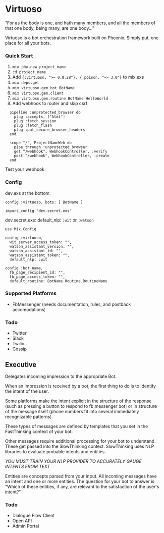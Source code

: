 # Virtuoso
"For as the body is one, and hath many members, and all the members of that one body, being many, are one body..."

Virtuoso is a bot orchestration framework built on Phoenix. Simply put, one place for all your bots.

### Quick Start
1. `mix phx.new project_name`
2. `cd project_name`
3. Add `{:virtuoso, ">= 0.0.28"}, {:poison, "~> 3.0"}` to mix.exs
4. `mix deps.get`
5. `mix virtuoso.gen.bot BotName`
5. `mix virtuoso.gen.client`
6. `mix virtuoso.gen.routine BotName HelloWorld`
7. Add webhook to router and skip csrf:

```
  pipeline :unprotected_browser do
    plug :accepts, ["html"]
    plug :fetch_session
    plug :fetch_flash
    plug :put_secure_browser_headers
  end

  scope "/", ProjectNameWeb do
    pipe_through :unprotected_browser
    get "/webhook", WebhookController, :verify
    post "/webhook", WebhookController, :create
  end
```

Test your webhook.

### Config
dev.exs at the bottom:

```
config :virtuoso, bots: [ BotName ]

import_config "dev.secret.exs"
```

dev.secret.exs:
default_nlp: `:wit` or `:watson`

```
use Mix.Config

config :virtuoso,
  wit_server_access_token: "",
  watson_assistant_version: "",
  watson_assistant_id: "",
  watson_assistant_token: "",
  default_nlp: :wit

config :bot_name,
  fb_page_recipient_id: "",
  fb_page_access_token: "",
  default_routine: BotName.Routine.RoutineName
```

### Supported Platforms
- FbMessenger (needs documentation, rules, and postback accomodations)

### Todo
- Twitter
- Slack
- Twilio
- Gossip

## Executive
Delegates incoming impression to the appropriate Bot.

When an impression is received by a bot, the first thing to do is to identify the intent of the user.

Some platforms make the intent explicit in the structure of the response (such as pressing a button to respond to fb messenger bot) or in structure of the message itself (phone numbers fit into several immediately recognizable patterns).

These types of messages are defined by templates that you set in the FastThinking context of your bot.

Other messages require additional processing for your bot to understand. These get passed into the SlowThinking context. SlowThinking uses NLP libraries to evaluate probable intents and entities.

*YOU MUST TRAIN YOUR NLP PROVIDER TO ACCURATELY GAUGE INTENTS FROM TEXT*

Entities are concepts parsed from your input. All incoming messages have an intent and one or more entities. The question for your bot to answer is: "Which of these entities, if any, are relevant to the satisfaction of the user's intent?"

### Todo
- Dialogue Flow Client
- Open API
- Admin Portal
